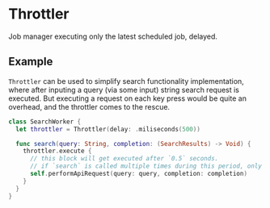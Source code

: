 #  Throttler

Job manager executing only the latest scheduled job, delayed.

## Example

`Throttler` can be used to simplify search functionality implementation, where after inputing a query (via some input) string search request is executed. But executing a request on each key press would be quite an overhead, and the throttler comes to the rescue.

```Swift
class SearchWorker {
  let throttler = Throttler(delay: .miliseconds(500))

  func search(query: String, completion: (SearchResults) -> Void) {
    throttler.execute {
      // this block will get executed after `0.5` seconds. 
      // if `search` is called multiple times during this period, only the latest call will be dispatched 
      self.performApiRequest(query: query, completion: completion)
    }
  }
}
```

